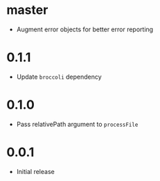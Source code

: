 # master

* Augment error objects for better error reporting

# 0.1.1

* Update `broccoli` dependency

# 0.1.0

* Pass relativePath argument to `processFile`

# 0.0.1

* Initial release
